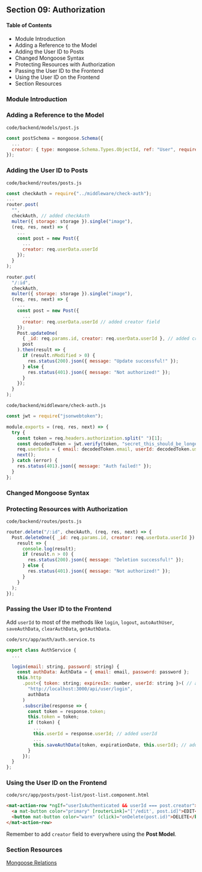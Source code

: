 ## Section 09: Authorization

#### Table of Contents
- Module Introduction
- Adding a Reference to the Model
- Adding the User ID to Posts
- Changed Mongoose Syntax
- Protecting Resources with Authorization
- Passing the User ID to the Frontend
- Using the User ID on the Frontend
- Section Resources


### Module Introduction



### Adding a Reference to the Model


`code/backend/models/post.js`
```js
const postSchema = mongoose.Schema({
  ...
  creator: { type: mongoose.Schema.Types.ObjectId, ref: "User", required: true }
});
```


### Adding the User ID to Posts


`code/backend/routes/posts.js`
```js
const checkAuth = require("../middleware/check-auth");
...
router.post(
  "",
  checkAuth, // added checkAuth 
  multer({ storage: storage }).single("image"),
  (req, res, next) => {
    ...
    const post = new Post({
      ...
      creator: req.userData.userId
    });
  }
);

router.put(
  "/:id",
  checkAuth,
  multer({ storage: storage }).single("image"),
  (req, res, next) => {
    ...
    const post = new Post({
      ...
      creator: req.userData.userId // added creator field
    });
    Post.updateOne(
      { _id: req.params.id, creator: req.userData.userId }, // added creator field
      post
    ).then(result => {
      if (result.nModified > 0) {
        res.status(200).json({ message: "Update successful!" });
      } else {
        res.status(401).json({ message: "Not authorized!" });
      }
    });
  }
);
```

`code/backend/middleware/check-auth.js`
```js
const jwt = require("jsonwebtoken");

module.exports = (req, res, next) => {
  try {
    const token = req.headers.authorization.split(" ")[1];
    const decodedToken = jwt.verify(token, "secret_this_should_be_longer");
    req.userData = { email: decodedToken.email, userId: decodedToken.userId };
    next();
  } catch (error) {
    res.status(401).json({ message: "Auth failed!" });
  }
};
```


### Changed Mongoose Syntax



### Protecting Resources with Authorization

`code/backend/routes/posts.js`
```js
router.delete("/:id", checkAuth, (req, res, next) => {
  Post.deleteOne({ _id: req.params.id, creator: req.userData.userId }).then(
    result => {
      console.log(result);
      if (result.n > 0) {
        res.status(200).json({ message: "Deletion successful!" });
      } else {
        res.status(401).json({ message: "Not authorized!" });
      }
    }
  );
});
```



### Passing the User ID to the Frontend

Add `userId` to most of the methods like `login`, `logout`, `autoAuthUser`, `saveAuthData`, `clearAuthData`, 
`getAuthData`. 

`code/src/app/auth/auth.service.ts`
```js
export class AuthService {
  ...

  login(email: string, password: string) {
    const authData: AuthData = { email: email, password: password };
    this.http
      .post<{ token: string; expiresIn: number, userId: string }>( // added userId
        "http://localhost:3000/api/user/login",
        authData
      )
      .subscribe(response => {
        const token = response.token;
        this.token = token;
        if (token) {
          ...
          this.userId = response.userId; // added userId
          ...
          this.saveAuthData(token, expirationDate, this.userId); // added userId
        }
      });
  }
};
```


### Using the User ID on the Frontend

`code/src/app/posts/post-list/post-list.component.html`
```html
<mat-action-row *ngIf="userIsAuthenticated && userId === post.creator">
  <a mat-button color="primary" [routerLink]="['/edit', post.id]">EDIT</a>
  <button mat-button color="warn" (click)="onDelete(post.id)">DELETE</button>
</mat-action-row>
```

Remember to add `creator` field to everywhere using the **Post Model**.

### Section Resources

[Mongoose Relations](http://mongoosejs.com/docs/populate.html)


